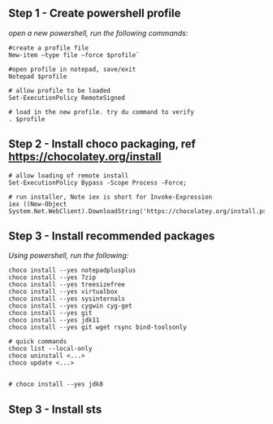 ## Step 1 - Create powershell profile

*open a new powershell, run the following commands:* 
```
#create a profile file
New-item –type file –force $profile`

#open profile in notepad, save/exit
Notepad $profile 

# allow profile to be loaded
Set-ExecutionPolicy RemoteSigned

# load in the new profile. try du command to verify
. $profile
```



## Step 2 - Install choco packaging, ref https://chocolatey.org/install

```
# allow loading of remote install
Set-ExecutionPolicy Bypass -Scope Process -Force;

# run installer, Note iex is short for Invoke-Expression
iex ((New-Object System.Net.WebClient).DownloadString('https://chocolatey.org/install.ps1'))
```


## Step 3 - Install recommended packages

*Using powershell, run the following:*
```
choco install --yes notepadplusplus 
choco install --yes 7zip
choco install --yes treesizefree
choco install --yes virtualbox
choco install --yes sysinternals
choco install --yes cygwin cyg-get 
choco install --yes git
choco install --yes jdk11
choco install --yes git wget rsync bind-toolsonly

# quick commands
choco list --local-only
choco uninstall <...>
choco update <...>


# choco install --yes jdk8
```

## Step 3 - Install sts



